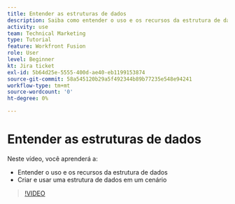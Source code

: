 ```yaml
---
title: Entender as estruturas de dados
description: Saiba como entender o uso e os recursos da estrutura de dados e criar e usar uma estrutura de dados em um cenário, tudo em [!DNL Adobe Workfront Fusion].
activity: use
team: Technical Marketing
type: Tutorial
feature: Workfront Fusion
role: User
level: Beginner
kt: Jira ticket
exl-id: 5b64d25e-5555-400d-ae40-eb1199153874
source-git-commit: 58a545120b29a5f492344b89b77235e548e94241
workflow-type: tm+mt
source-wordcount: '0'
ht-degree: 0%

---
```


# Entender as estruturas de dados

Neste vídeo, você aprenderá a:

* Entender o uso e os recursos da estrutura de dados
* Criar e usar uma estrutura de dados em um cenário

>[!VIDEO](https://video.tv.adobe.com/v/335293/?quality=12)

